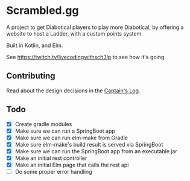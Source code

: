 # Scrambled.gg

A project to get Diabotical players to play more Diabotical, by offering a website to host a Ladder, with a custom points system.

Built in Kotlin, and Elm.

See https://twitch.tv/livecodingwithsch3lp to see how it's going.

## Contributing
Read about the design decisions in the [Captain's Log](./docs/CaptainsLog.md).

## Todo
* [x] Create gradle modules
* [x] Make sure we can run a SpringBoot app
* [x] Make sure we can run elm-make from Gradle
* [x] Make sure elm-make's build result is served via SpringBoot
* [x] Make sure we can run the SpringBoot app from an executable jar
* [x] Make an initial rest controller
* [x] Make an initial Elm page that calls the rest api
* [ ] Do some proper error handling